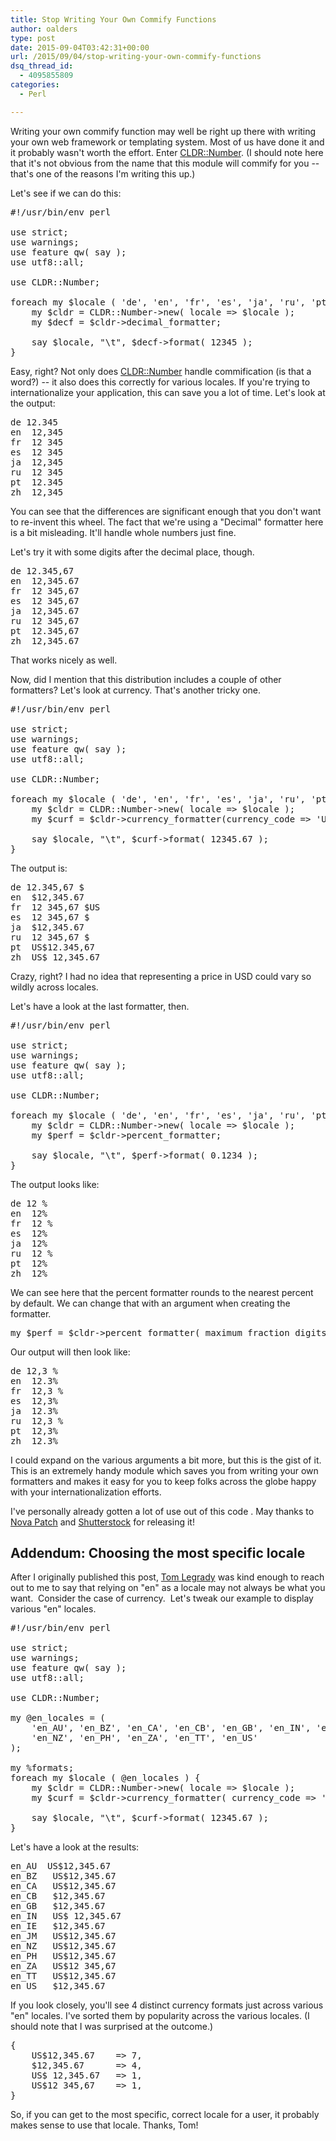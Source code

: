 ```yaml
---
title: Stop Writing Your Own Commify Functions
author: oalders
type: post
date: 2015-09-04T03:42:31+00:00
url: /2015/09/04/stop-writing-your-own-commify-functions
dsq_thread_id:
  - 4095855809
categories:
  - Perl

---
```

Writing your own commify function may well be right up there with writing your own web framework or templating system. Most of us have done it and it probably wasn't worth the effort. Enter [CLDR::Number][1]. (I should note here that it's not obvious from the name that this module will commify for you -- that's one of the reasons I'm writing this up.)

Let's see if we can do this:

<pre>#!/usr/bin/env perl

use strict;
use warnings;
use feature qw( say );
use utf8::all;

use CLDR::Number;

foreach my $locale ( 'de', 'en', 'fr', 'es', 'ja', 'ru', 'pt', 'zh', ) {
    my $cldr = CLDR::Number->new( locale => $locale );
    my $decf = $cldr->decimal_formatter;

    say $locale, "\t", $decf->format( 12345 );
}
</pre>

Easy, right? Not only does [CLDR::Number][1] handle commification (is that a word?) -- it also does this correctly for various locales. If you're trying to internationalize your application, this can save you a lot of time. Let's look at the output:

<pre>de	12.345
en	12,345
fr	12 345
es	12 345
ja	12,345
ru	12 345
pt	12.345
zh	12,345
</pre>

You can see that the differences are significant enough that you don't want to re-invent this wheel. The fact that we're using a "Decimal" formatter here is a bit misleading. It'll handle whole numbers just fine.

Let's try it with some digits after the decimal place, though.

<pre>de	12.345,67
en	12,345.67
fr	12 345,67
es	12 345,67
ja	12,345.67
ru	12 345,67
pt	12.345,67
zh	12,345.67
</pre>

That works nicely as well.

Now, did I mention that this distribution includes a couple of other formatters? Let's look at currency. That's another tricky one.

<pre>#!/usr/bin/env perl

use strict;
use warnings;
use feature qw( say );
use utf8::all;

use CLDR::Number;

foreach my $locale ( 'de', 'en', 'fr', 'es', 'ja', 'ru', 'pt', 'zh', ) {
    my $cldr = CLDR::Number->new( locale => $locale );
    my $curf = $cldr->currency_formatter(currency_code => 'USD');

    say $locale, "\t", $curf->format( 12345.67 );
}
</pre>

The output is:

<pre>de	12.345,67 $
en	$12,345.67
fr	12 345,67 $US
es	12 345,67 $
ja	$12,345.67
ru	12 345,67 $
pt	US$12.345,67
zh	US$ 12,345.67
</pre>

Crazy, right? I had no idea that representing a price in USD could vary so wildly across locales.

Let's have a look at the last formatter, then.

<pre>#!/usr/bin/env perl

use strict;
use warnings;
use feature qw( say );
use utf8::all;

use CLDR::Number;

foreach my $locale ( 'de', 'en', 'fr', 'es', 'ja', 'ru', 'pt', 'zh', ) {
    my $cldr = CLDR::Number->new( locale => $locale );
    my $perf = $cldr->percent_formatter;

    say $locale, "\t", $perf->format( 0.1234 );
}
</pre>

The output looks like:

<pre>de	12 %
en	12%
fr	12 %
es	12%
ja	12%
ru	12 %
pt	12%
zh	12%
</pre>

We can see here that the percent formatter rounds to the nearest percent by default. We can change that with an argument when creating the formatter.

<pre class="">my $perf = $cldr->percent_formatter( maximum_fraction_digits => 1 );
</pre>

Our output will then look like:

<pre>de	12,3 %
en	12.3%
fr	12,3 %
es	12,3%
ja	12.3%
ru	12,3 %
pt	12,3%
zh	12.3%
</pre>

I could expand on the various arguments a bit more, but this is the gist of it. This is an extremely handy module which saves you from writing your own formatters and makes it easy for you to keep folks across the globe happy with your internationalization efforts.

I've personally already gotten a lot of use out of this code . May thanks to [Nova Patch][2] and [Shutterstock][3] for releasing it!

## Addendum: Choosing the most specific locale

After I originally published this post, [Tom Legrady][4] was kind enough to reach out to me to say that relying on "en" as a locale may not always be what you want.  Consider the case of currency.  Let's tweak our example to display various "en" locales.

<pre>#!/usr/bin/env perl

use strict;
use warnings;
use feature qw( say );
use utf8::all;

use CLDR::Number;

my @en_locales = (
    'en_AU', 'en_BZ', 'en_CA', 'en_CB', 'en_GB', 'en_IN', 'en_IE', 'en_JM',
    'en_NZ', 'en_PH', 'en_ZA', 'en_TT', 'en_US'
);

my %formats;
foreach my $locale ( @en_locales ) {
    my $cldr = CLDR::Number->new( locale => $locale );
    my $curf = $cldr->currency_formatter( currency_code => 'USD' );

    say $locale, "\t", $curf->format( 12345.67 );
}
</pre>

Let's have a look at the results:

<pre>en_AU	US$12,345.67
en_BZ	US$12,345.67
en_CA	US$12,345.67
en_CB	$12,345.67
en_GB	$12,345.67
en_IN	US$ 12,345.67
en_IE	$12,345.67
en_JM	US$12,345.67
en_NZ	US$12,345.67
en_PH	US$12,345.67
en_ZA	US$12 345,67
en_TT	US$12,345.67
en_US	$12,345.67
</pre>

If you look closely, you'll see 4 distinct currency formats just across various "en" locales. I've sorted them by popularity across the various locales. (I should note that I was surprised at the outcome.)

<pre>{
    US$12,345.67    => 7,
    $12,345.67      => 4,
    US$ 12,345.67   => 1,
    US$12 345,67    => 1,
}
</pre>

So, if you can get to the most specific, correct locale for a user, it probably makes sense to use that locale. Thanks, Tom!

 [1]: https://metacpan.org/pod/CLDR::Number
 [2]: https://metacpan.org/author/PATCH
 [3]: http://www.shutterstock.com/
 [4]: https://twitter.com/tomlegrady
